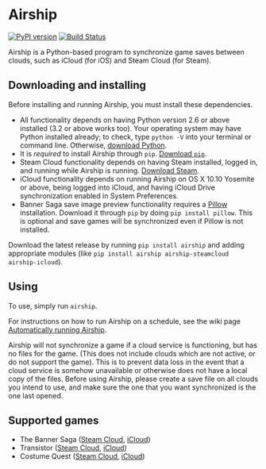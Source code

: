 # Airship
[![PyPI version](https://badge.fury.io/py/airship.svg)](http://badge.fury.io/py/airship) [![Build Status](https://travis-ci.org/aarzee/airship.svg?branch=master)](https://travis-ci.org/aarzee/airship)

Airship is a Python-based program to synchronize game saves between clouds, such as iCloud (for iOS) and Steam Cloud (for Steam).

## Downloading and installing

Before installing and running Airship, you must install these dependencies.

- All functionality depends on having Python version 2.6 or above installed (3.2 or above works too). Your operating system may have Python installed already; to check, type `python -V` into your terminal or command line. Otherwise, [download Python](https://www.python.org/downloads).
- It is *required* to install Airship through `pip`. [Download `pip`](https://pip.pypa.io/en/stable/installing.html#install-pip).
- Steam Cloud functionality depends on having Steam installed, logged in, and running while Airship is running. [Download Steam](https://store.steampowered.com/about).
- iCloud functionality depends on running Airship on OS X 10.10 Yosemite or above, being logged into iCloud, and having iCloud Drive synchronization enabled in System Preferences.
- Banner Saga save image preview functionality requires a [Pillow](https://python-pillow.github.io) installation. Download it through `pip` by doing `pip install pillow`. This is optional and save games will be synchronized even if Pillow is not installed.

Download the latest release by running `pip install airship` and adding appropriate modules (like `pip install airship airship-steamcloud airship-icloud`).

## Using
To use, simply run `airship`.

For instructions on how to run Airship on a schedule, see the wiki page [Automatically running Airship](https://github.com/aarzee/airship/wiki/Automatically-running-Airship).

Airship will not synchronize a game if a cloud service is functioning, but has no files for the game. (This does not include clouds which are not active, or do not support the game). This is to prevent data loss in the event that a cloud service is somehow unavailable or otherwise does not have a local copy of the files. Before using Airship, please create a save file on all clouds you intend to use, and make sure the one that you want synchronized is the one last opened.

## Supported games
+ The Banner Saga ([Steam Cloud](http://store.steampowered.com/app/237990/), [iCloud](https://itunes.apple.com/us/app/banner-saga/id911006986))
+ Transistor ([Steam Cloud](http://store.steampowered.com/app/237930/), [iCloud](https://itunes.apple.com/us/app/transistor/id948857526))
+ Costume Quest ([Steam Cloud](http://store.steampowered.com/app/115100/), [iCloud](https://itunes.apple.com/us/app/costume-quest/id632297587))
